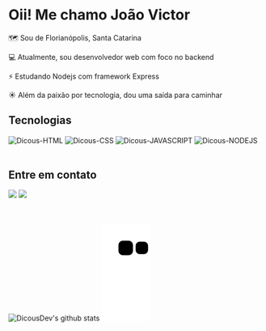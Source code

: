 # Oii! Me chamo João Victor

🗺 Sou de Florianópolis, Santa Catarina

💻 Atualmente, sou desenvolvedor web com foco no backend

⚡ Estudando Nodejs com framework Express

☀ Além da paixão por tecnologia, dou uma saída para caminhar

## Tecnologias 
<div style="display: inline_block;">
  <img align="center" alt="Dicous-HTML" src="https://img.shields.io/badge/HTML5-E34F26?style=for-the-badge&logo=html5&logoColor=white">
  <img align="center" alt="Dicous-CSS" src="https://img.shields.io/badge/CSS3-1572B6?style=for-the-badge&logo=css3&logoColor=white">
  <img align="center" alt="Dicous-JAVASCRIPT" src="https://img.shields.io/badge/JavaScript-F7DF1E?style=for-the-badge&logo=javascript&logoColor=white">
  <img align="center" alt="Dicous-NODEJS" src="https://img.shields.io/badge/Node.js-43853D?style=for-the-badge&logo=node.js&logoColor=white">
</div><br>

## Entre em contato
<div> 
  <a href = "mailto:joaodicu387@gmail.com"><img src="https://img.shields.io/badge/Gmail-D14836?style=for-the-badge&logo=gmail&logoColor=white" target="_blank"></a>
  <a href="https://www.linkedin.com/in/jo%C3%A3o-victor21/" target="_blank"><img src="https://img.shields.io/badge/-LinkedIn-%230077B5?style=for-the-badge&logo=linkedin&logoColor=white" target="_blank"></a>
</div><br><br>

![DicousDev's github stats](https://github-readme-stats.vercel.app/api?username=DicousDev&show_icons=true&theme=white)
![Snake animation](https://github.com/rafaballerini/rafaballerini/blob/output/github-contribution-grid-snake.svg)

<!--
**DicousDev/DicousDev** is a ✨ _special_ ✨ repository because its `README.md` (this file) appears on your GitHub profile.

Here are some ideas to get you started:

- 🔭 I’m currently working on ...
- 🌱 I’m currently learning ...
- 👯 I’m looking to collaborate on ...
- 🤔 I’m looking for help with ...
- 💬 Ask me about ...
- 📫 How to reach me: ...
- 😄 Pronouns: ...
- ⚡ Fun fact: ...
-->

